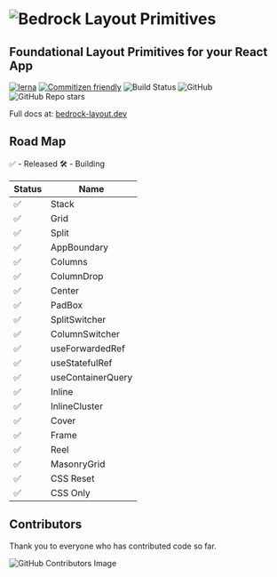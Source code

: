 # ![Bedrock Layout Primitives](https://user-images.githubusercontent.com/5460770/77477816-8df68000-6de2-11ea-83be-9f12c8de7f0d.png)

## Foundational Layout Primitives for your React App

[![lerna](https://img.shields.io/badge/maintained%20with-lerna-cc00ff.svg)](https://lerna.js.org/)
[![Commitizen friendly](https://img.shields.io/badge/commitizen-friendly-brightgreen.svg)](http://commitizen.github.io/cz-cli/)
![Build Status](https://github.com/Bedrock-Layouts/Bedrock/actions/workflows/verify.yml/badge.svg)
![GitHub](https://img.shields.io/github/license/Bedrock-Layouts/Bedrock)
![GitHub Repo stars](https://img.shields.io/github/stars/Bedrock-Layouts/Bedrock?style=social)

Full docs at: [bedrock-layout.dev](https://bedrock-layout.dev/)

## Road Map

✅ - Released
🛠 - Building

| Status | Name              |
| ------ | ----------------- |
| ✅     | Stack             |
| ✅     | Grid              |
| ✅     | Split             |
| ✅     | AppBoundary       |
| ✅     | Columns           |
| ✅     | ColumnDrop        |
| ✅     | Center            |
| ✅     | PadBox            |
| ✅     | SplitSwitcher     |
| ✅     | ColumnSwitcher    |
| ✅     | useForwardedRef   |
| ✅     | useStatefulRef    |
| ✅     | useContainerQuery |
| ✅     | Inline            |
| ✅     | InlineCluster     |
| ✅     | Cover             |
| ✅     | Frame             |
| ✅     | Reel              |
| ✅     | MasonryGrid       |
| ✅     | CSS Reset         |
| ✅     | CSS Only          |

## Contributors

Thank you to everyone who has contributed code so far.

![GitHub Contributors Image](https://contrib.rocks/image?repo=Bedrock-Layouts/Bedrock)
